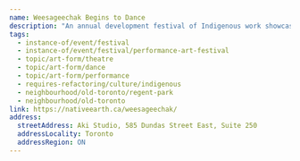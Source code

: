 ```yaml
---
name: Weesageechak Begins to Dance
description: "An annual development festival of Indigenous work showcasing new works and works-in-development by Indigenous creators from across Turtle Island and beyond. Established in 1989 by Native Earth Performing Arts, the festival presents theatre, dance, and multidisciplinary works reflecting Indigenous experiences. The festival provides artistic and dramaturgical support, rehearsal time and space, and public sharing for emerging and established Indigenous artists."
tags:
  - instance-of/event/festival
  - instance-of/event/festival/performance-art-festival
  - topic/art-form/theatre
  - topic/art-form/dance
  - topic/art-form/performance
  - requires-refactoring/culture/indigenous
  - neighbourhood/old-toronto/regent-park
  - neighbourhood/old-toronto
link: https://nativeearth.ca/weesageechak/
address:
  streetAddress: Aki Studio, 585 Dundas Street East, Suite 250
  addressLocality: Toronto
  addressRegion: ON
---
```

